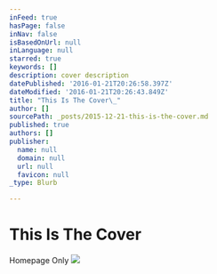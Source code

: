 ```yaml
---
inFeed: true
hasPage: false
inNav: false
isBasedOnUrl: null
inLanguage: null
starred: true
keywords: []
description: cover description
datePublished: '2016-01-21T20:26:58.397Z'
dateModified: '2016-01-21T20:26:43.849Z'
title: "This Is The Cover\_"
author: []
sourcePath: _posts/2015-12-21-this-is-the-cover.md
published: true
authors: []
publisher:
  name: null
  domain: null
  url: null
  favicon: null
_type: Blurb

---
```

# 

# This Is The Cover 

Homepage Only
![](https://the-grid-user-content.s3-us-west-2.amazonaws.com/0e6f5d14-4ebe-4bf8-b432-e9f0dfe4c015.jpg)
